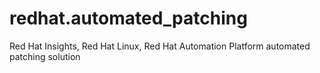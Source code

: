 # redhat.automated_patching
Red Hat Insights, Red Hat Linux, Red Hat Automation Platform automated patching solution
